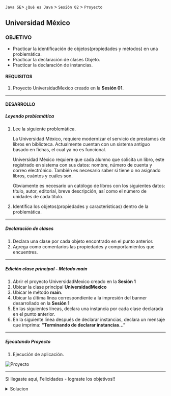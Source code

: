 `Java SE`> `¿Qué es Java` > `Sesión 02` > `Proyecto`

## Universidad México

### OBJETIVO

- Practicar la identificación de objetos(propiedades y métodos) en una problemática.
- Practicar la declaración de clases Objeto.
- Practicar la declaración de instancias.

#### REQUISITOS

1. Proyecto UniversidadMexico creado en la <b>Sesión 01</b>.

<hr>

#### DESARROLLO

##### Leyendo problemática

1. Lee la siguiente problemática.

   La Universidad México, requiere modernizar el servicio de prestamos de libros en biblioteca. Actualmente cuentan con un      sistema antiguo basado en fichas, el cual ya no es funcional.

   Universidad México requiere que cada alumno que solicita un libro, este registrado en sistema con sus datos: nombre,          número de cuenta y correo electrónico. También es necesario saber si tiene o no asignado libros, cuántos y cuáles son.
   
   Obviamente es necesario un católogo de libros con los siguientes datos: título, autor, editorial, breve descripción, así      como el número de unidades de cada título.
   
2. Identifica los objetos(propiedades y características) dentro de la problemática.

<hr>

##### Declaración de clases

1. Declara una clase por cada objeto encontrado en el punto anterior.
2. Agrega como comentarios las propiedades y comportamientos que encuentres.

<hr>

##### Edición clase principal - Método main

1. Abrir el proyecto UniversidadMexico creado en la <b>Sesión 1</b>
2. Ubicar la clase principal <b>UniversidadMexico</b>
3. Ubicar le método <b>main</b>.
4. Ubicar la última línea correspondiente a la impresión del banner desarrollado en la <b>Sesión 1</b>
5. En las siguientes líneas, declara una instancia por cada clase declarada en el punto anterior.
6. En la siguiente línea después de declarar instancias, declara un mensaje que imprima: <b>"Terminando de declarar instancias..."</b>

<hr>

##### Ejecutando Proyecto

1. Ejecución de aplicación. 
   
![Proyecto](https://user-images.githubusercontent.com/56565204/67227813-a14d8b80-f3fd-11e9-8b1e-616dbdcc9cb9.png)

<hr>

Si llegaste aquí, Felicidades - lograste los objetivos!!



<details>
	<summary>Solucion</summary>
	<p> 1. Leer problemática. </p>
	<p> 2. Identificación de objetos(características y propiedades). </p>
	<p> <b>Nota:</b> Número de objetos mínimo a encontrar: 2 </p>
	<p> 3. Declaración de clases, una por cada objeto encontrado en punto anterior. </p>
        <p> 4. En la clase principal, declara una instancia por cada clase declarada en el punto anterior. </p>
	<p> 5. Imprimir una línea con el menseaje: "Terminando de declarar instancias..." </p>
	<p> Ejecutar proyecto. </p>
</details> 
